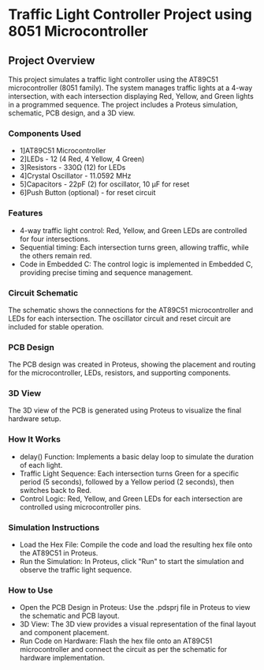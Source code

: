 # Traffic Light Controller Project using 8051 Microcontroller

## Project Overview
This project simulates a traffic light controller using the AT89C51 microcontroller (8051 family).
The system manages traffic lights at a 4-way intersection, with each intersection displaying Red, Yellow, and Green lights in a programmed sequence. The project includes a Proteus simulation, schematic, PCB design, and a 3D view.

### Components Used
  - 1]AT89C51 Microcontroller
  - 2]LEDs - 12 (4 Red, 4 Yellow, 4 Green)
  - 3]Resistors - 330Ω (12) for LEDs
  - 4]Crystal Oscillator - 11.0592 MHz
  - 5]Capacitors - 22pF (2) for oscillator, 10 µF for reset
  - 6]Push Button (optional) - for reset circuit

### Features
  - 4-way traffic light control: Red, Yellow, and Green LEDs are controlled for four intersections.
  - Sequential timing: Each intersection turns green, allowing traffic, while the others remain red.
  - Code in Embedded C: The control logic is implemented in Embedded C, providing precise timing and sequence management.

### Circuit Schematic
The schematic shows the connections for the AT89C51 microcontroller and LEDs for each intersection. The oscillator circuit and reset circuit are included for stable operation.

### PCB Design
The PCB design was created in Proteus, showing the placement and routing for the microcontroller, LEDs, resistors, and supporting components.

### 3D View
The 3D view of the PCB is generated using Proteus to visualize the final hardware setup.

### How It Works
  - delay() Function: Implements a basic delay loop to simulate the duration of each light.
  - Traffic Light Sequence: Each intersection turns Green for a specific period (5 seconds), followed by a Yellow period (2 seconds), then switches back to Red.
  - Control Logic: Red, Yellow, and Green LEDs for each intersection are controlled using microcontroller pins.

### Simulation Instructions
  - Load the Hex File: Compile the code and load the resulting hex file onto the AT89C51 in Proteus.
  - Run the Simulation: In Proteus, click "Run" to start the simulation and observe the traffic light sequence.

### How to Use
  - Open the PCB Design in Proteus: Use the .pdsprj file in Proteus to view the schematic and PCB layout.
  - 3D View: The 3D view provides a visual representation of the final layout and component placement.
  - Run Code on Hardware: Flash the hex file onto an AT89C51 microcontroller and connect the circuit as per the schematic for hardware implementation.
